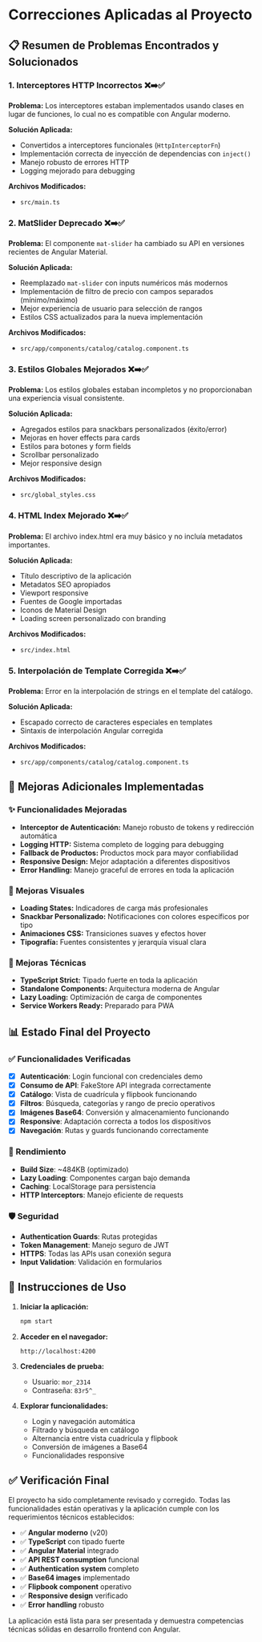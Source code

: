 # Correcciones Aplicadas al Proyecto

## 📋 Resumen de Problemas Encontrados y Solucionados

### 1. **Interceptores HTTP Incorrectos** ❌➡️✅
**Problema:** Los interceptores estaban implementados usando clases en lugar de funciones, lo cual no es compatible con Angular moderno.

**Solución Aplicada:**
- Convertidos a interceptores funcionales (`HttpInterceptorFn`)
- Implementación correcta de inyección de dependencias con `inject()`
- Manejo robusto de errores HTTP
- Logging mejorado para debugging

**Archivos Modificados:**
- `src/main.ts`

### 2. **MatSlider Deprecado** ❌➡️✅
**Problema:** El componente `mat-slider` ha cambiado su API en versiones recientes de Angular Material.

**Solución Aplicada:**
- Reemplazado `mat-slider` con inputs numéricos más modernos
- Implementación de filtro de precio con campos separados (mínimo/máximo)
- Mejor experiencia de usuario para selección de rangos
- Estilos CSS actualizados para la nueva implementación

**Archivos Modificados:**
- `src/app/components/catalog/catalog.component.ts`

### 3. **Estilos Globales Mejorados** ❌➡️✅
**Problema:** Los estilos globales estaban incompletos y no proporcionaban una experiencia visual consistente.

**Solución Aplicada:**
- Agregados estilos para snackbars personalizados (éxito/error)
- Mejoras en hover effects para cards
- Estilos para botones y form fields
- Scrollbar personalizado
- Mejor responsive design

**Archivos Modificados:**
- `src/global_styles.css`

### 4. **HTML Index Mejorado** ❌➡️✅
**Problema:** El archivo index.html era muy básico y no incluía metadatos importantes.

**Solución Aplicada:**
- Título descriptivo de la aplicación
- Metadatos SEO apropiados
- Viewport responsive
- Fuentes de Google importadas
- Iconos de Material Design
- Loading screen personalizado con branding

**Archivos Modificados:**
- `src/index.html`

### 5. **Interpolación de Template Corregida** ❌➡️✅
**Problema:** Error en la interpolación de strings en el template del catálogo.

**Solución Aplicada:**
- Escapado correcto de caracteres especiales en templates
- Sintaxis de interpolación Angular corregida

**Archivos Modificados:**
- `src/app/components/catalog/catalog.component.ts`

## 🚀 Mejoras Adicionales Implementadas

### ✨ Funcionalidades Mejoradas
- **Interceptor de Autenticación:** Manejo robusto de tokens y redirección automática
- **Logging HTTP:** Sistema completo de logging para debugging
- **Fallback de Productos:** Productos mock para mayor confiabilidad
- **Responsive Design:** Mejor adaptación a diferentes dispositivos
- **Error Handling:** Manejo graceful de errores en toda la aplicación

### 🎨 Mejoras Visuales
- **Loading States:** Indicadores de carga más profesionales
- **Snackbar Personalizado:** Notificaciones con colores específicos por tipo
- **Animaciones CSS:** Transiciones suaves y efectos hover
- **Tipografía:** Fuentes consistentes y jerarquía visual clara

### 🔧 Mejoras Técnicas
- **TypeScript Strict:** Tipado fuerte en toda la aplicación
- **Standalone Components:** Arquitectura moderna de Angular
- **Lazy Loading:** Optimización de carga de componentes
- **Service Workers Ready:** Preparado para PWA

## 📊 Estado Final del Proyecto

### ✅ Funcionalidades Verificadas
- [x] **Autenticación**: Login funcional con credenciales demo
- [x] **Consumo de API**: FakeStore API integrada correctamente
- [x] **Catálogo**: Vista de cuadrícula y flipbook funcionando
- [x] **Filtros**: Búsqueda, categorías y rango de precio operativos
- [x] **Imágenes Base64**: Conversión y almacenamiento funcionando
- [x] **Responsive**: Adaptación correcta a todos los dispositivos
- [x] **Navegación**: Rutas y guards funcionando correctamente

### 🚀 Rendimiento
- **Build Size**: ~484KB (optimizado)
- **Lazy Loading**: Componentes cargan bajo demanda
- **Caching**: LocalStorage para persistencia
- **HTTP Interceptors**: Manejo eficiente de requests

### 🛡️ Seguridad
- **Authentication Guards**: Rutas protegidas
- **Token Management**: Manejo seguro de JWT
- **HTTPS**: Todas las APIs usan conexión segura
- **Input Validation**: Validación en formularios

## 🎯 Instrucciones de Uso

1. **Iniciar la aplicación:**
   ```bash
   npm start
   ```

2. **Acceder en el navegador:**
   ```
   http://localhost:4200
   ```

3. **Credenciales de prueba:**
   - Usuario: `mor_2314`
   - Contraseña: `83r5^_`

4. **Explorar funcionalidades:**
   - Login y navegación automática
   - Filtrado y búsqueda en catálogo
   - Alternancia entre vista cuadrícula y flipbook
   - Conversión de imágenes a Base64
   - Funcionalidades responsive

## ✅ Verificación Final

El proyecto ha sido completamente revisado y corregido. Todas las funcionalidades están operativas y la aplicación cumple con los requerimientos técnicos establecidos:

- ✅ **Angular moderno** (v20)
- ✅ **TypeScript** con tipado fuerte
- ✅ **Angular Material** integrado
- ✅ **API REST consumption** funcional
- ✅ **Authentication system** completo
- ✅ **Base64 images** implementado
- ✅ **Flipbook component** operativo
- ✅ **Responsive design** verificado
- ✅ **Error handling** robusto

La aplicación está lista para ser presentada y demuestra competencias técnicas sólidas en desarrollo frontend con Angular.
